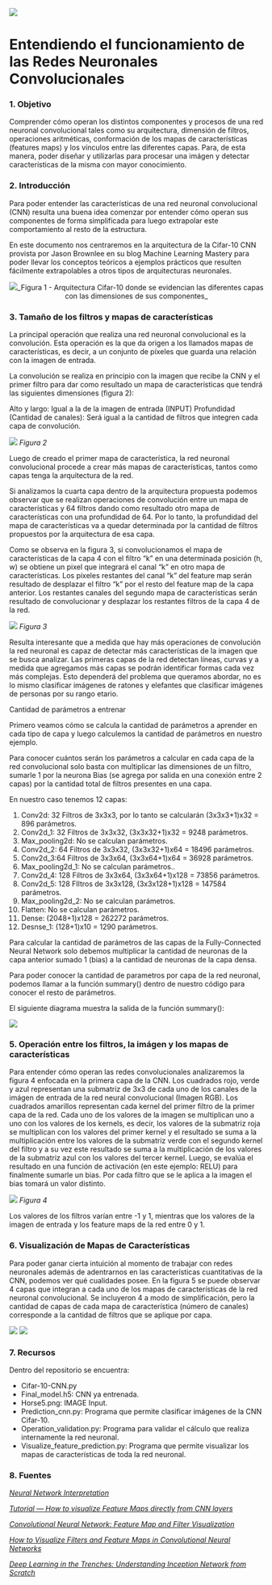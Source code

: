 ![](img/GFA-logo.png)

# Entendiendo el funcionamiento de las Redes Neuronales Convolucionales 

### 1. Objetivo

Comprender cómo operan los distintos componentes y procesos de una red neuronal convolucional tales como su arquitectura, dimensión de filtros, operaciones aritméticas, conformación de los mapas de características (features maps) y los vínculos entre las diferentes capas. Para, de esta manera, poder diseñar y utilizarlas para procesar una imágen y detectar características de la misma con mayor conocimiento.

### 2. Introducción

Para poder entender las características de una red neuronal convolucional (CNN) resulta una buena idea comenzar por entender cómo operan sus componentes de forma simplificada para luego extrapolar este comportamiento al resto de la estructura. 

En este documento nos centraremos en la arquitectura de la Cifar-10 CNN provista por Jason Brownlee en su blog Machine Learning Mastery para poder llevar los conceptos teóricos a ejemplos prácticos que resulten fácilmente extrapolables a otros tipos de arquitecturas neuronales. 

<div align="center">
	<img src="img/cifar-10.png"
	<h4>_Figura 1 - Arquitectura Cifar-10 donde se evidencian las diferentes capas con las dimensiones de sus componentes_</h4>
</div>
	
### 3. Tamaño de los filtros y mapas de características 

La principal operación que realiza una red neuronal convolucional es la convolución. Esta operación es la que da origen a los llamados mapas de características, es decir, a un conjunto de píxeles que guarda una relación con la imagen de entrada. 

La convolución se realiza en principio con la imagen que recibe la CNN y el primer filtro para dar como resultado un mapa de características que tendrá las siguientes dimensiones (figura 2):

Alto y largo: Igual a la de la imagen de entrada (INPUT)
Profundidad (Cantidad de canales): Será igual a la cantidad de filtros que integren cada capa de convolución. 

![](/img/Layer1.png)
_Figura 2_

Luego de creado el primer mapa de característica, la red neuronal convolucional procede a crear más mapas de características, tantos como capas tenga la arquitectura de la red. 

Si analizamos la cuarta capa dentro de la arquitectura propuesta podemos observar que se realizan operaciones de convolución entre un mapa de características y 64 filtros dando como resultado otro mapa de características con una profundidad de 64. Por lo tanto, la profundidad del mapa de características va a quedar determinada por la cantidad de filtros propuestos por la arquitectura de esa capa.

Como se observa en la figura 3, si convolucionamos el mapa de características de la capa 4 con  el filtro “k” en una determinada posición (h, w) se obtiene un pixel que integrará el canal “k” en otro mapa de características. Los píxeles restantes del canal “k” del feature map serán resultado de desplazar el filtro “k” por el resto del feature map de la capa anterior. Los restantes canales del segundo mapa de características serán resultado de convolucionar y desplazar los restantes filtros de la capa 4 de la red.  

![](img/Layer4.png)
_Figura 3_ 

Resulta interesante que a medida que hay más operaciones de convolución la red neuronal es capaz de detectar más características de la imagen que se busca analizar. Las primeras capas de la red detectan líneas, curvas y a medida que agregamos más capas se podrán identificar formas cada vez más complejas. Esto dependerá del problema que queramos abordar, no es lo mismo clasificar imágenes de ratones y elefantes que clasificar imágenes de personas por su rango etario. 

Cantidad de parámetros a entrenar

Primero veamos cómo se calcula la cantidad de parámetros a aprender en cada tipo de capa y luego calculemos la cantidad de parámetros en nuestro ejemplo.

Para conocer cuántos serán los parámetros a calcular en cada capa de la red convolucional solo basta con multiplicar las dimensiones de un filtro, sumarle 1 por la neurona Bias (se agrega por salida en una conexión entre 2 capas) por la cantidad total de filtros presentes en una capa. 

En nuestro caso tenemos 12 capas:

1. Conv2d: 32 Filtros de 3x3x3, por lo tanto se calcularán (3x3x3+1)x32 = 896 parámetros. 
2. Conv2d_1: 32 Filtros de 3x3x32, (3x3x32+1)x32 = 9248 parámetros.
3. Max_pooling2d: No se calculan parámetros.
4. Conv2d_2: 64 Filtros de 3x3x32, (3x3x32+1)x64 = 18496 parámetros.
5. Conv2d_3:64 Filtros de 3x3x64, (3x3x64+1)x64 = 36928 parámetros.
6. Max_pooling2d_1: No se calculan parámetros..
7. Conv2d_4: 128 Filtros de 3x3x64, (3x3x64+1)x128 = 73856 parámetros.
8. Conv2d_5: 128 FIltros de 3x3x128, (3x3x128+1)x128 = 147584 parámetros.
9. Max_pooling2d_2: No se calculan parámetros.
10. Flatten: No se calculan parámetros.
11. Dense: (2048+1)x128 = 262272 parámetros. 
12. Desnse_1: (128+1)x10 = 1290 parámetros.

Para calcular la cantidad de parámetros de las capas de la Fully-Connected Neural Network solo debemos multiplicar la cantidad de neuronas de la capa anterior sumado 1 (bias) a la cantidad de neuronas de la capa densa. 

Para poder conocer la cantidad de parametros por capa de la red neuronal, podemos llamar a la función summary() dentro de nuestro código para conocer el resto de parámetros. 

El siguiente diagrama muestra la salida de la función summary(): 

![](img/Summary.png)

### 5. Operación entre los filtros, la imágen y los mapas de características

Para entender cómo operan las redes convolucionales analizaremos la figura 4 enfocada en la primera capa de la CNN.
Los cuadrados rojo, verde y azul representan una submatriz de 3x3 de cada uno de los canales de la imágen de entrada de la red neural convolucional (Imagen RGB).
Los cuadrados amarillos representan cada kernel del primer filtro de la primer capa de la red.
Cada uno de los valores de la imagen se multiplican uno a uno con los valores de los kernels, es decir, los valores de la submatriz roja se multiplican con los valores del primer kernel y el resultado se suma a la multiplicación entre los valores de la submatriz verde con el segundo kernel del filtro y a su vez este resultado se suma a la multiplicación de los valores de la submatriz azul con los valores del tercer kernel. Luego, se evalúa el resultado en una función de activación (en este ejemplo: RELU) para finalmente sumarle un bias. Por cada filtro que se le aplica a la imagen el bias tomará un valor distinto. 

![](img/Operation.png)
_Figura 4_ 

Los valores de los filtros varían entre -1 y 1, mientras que los valores de la imagen de entrada y los feature maps de la red entre 0 y 1. 

### 6. Visualización de Mapas de Características 

Para poder ganar cierta intuición al momento de trabajar con redes neuronales además de adentrarnos en las características cuantitativas de la CNN, podemos ver qué cualidades posee. 
	En la figura 5 se puede observar 4 capas que integran a cada uno de los mapas de características de la red neuronal convolucional. Se incluyeron 4 a modo de simplificación, pero la cantidad de capas de cada mapa de característica (número de canales) corresponde a la cantidad de filtros que se aplique por capa. 

![](img/cifar-10.png)
![](img/Feature-Maps.png)

### 7. Recursos 

Dentro del repositorio se encuentra: 
* Cifar-10-CNN.py 
* Final_model.h5: CNN ya entrenada.  
* Horse5.png: IMAGE Input.
* Prediction_cnn.py: Programa que permite clasificar imágenes de la CNN Cifar-10. 
* Operation_validation.py: Programa para validar el cálculo que realiza internamente la red neuronal. 
* Visualize_feature_prediction.py: Programa que permite visualizar los mapas de características de toda la red neuronal. 

### 8. Fuentes

_[Neural Network Interpretation](https://christophm.github.io/interpretable-ml-book/neural-networks.html)_

_[Tutorial — How to visualize Feature Maps directly from CNN layers](https://www.analyticsvidhya.com/blog/2020/11/tutorial-how-to-visualize-feature-maps-directly-from-cnn-layers/)_

_[Convolutional Neural Network: Feature Map and Filter Visualization](https://towardsdatascience.com/convolutional-neural-network-feature-map-and-filter-visualization-f75012a5a49c)_

_[How to Visualize Filters and Feature Maps in Convolutional Neural Networks](https://machinelearningmastery.com/how-to-visualize-filters-and-feature-maps-in-convolutional-neural-networks/)_

_[Deep Learning in the Trenches: Understanding Inception Network from Scratch](https://www.analyticsvidhya.com/blog/2018/10/understanding-inception-network-from-scratch/)_



